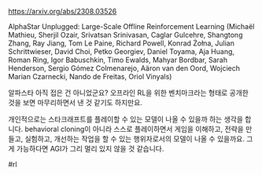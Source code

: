 https://arxiv.org/abs/2308.03526

AlphaStar Unplugged: Large-Scale Offline Reinforcement Learning (Michaël Mathieu, Sherjil Ozair, Srivatsan Srinivasan, Caglar Gulcehre, Shangtong Zhang, Ray Jiang, Tom Le Paine, Richard Powell, Konrad Żołna, Julian Schrittwieser, David Choi, Petko Georgiev, Daniel Toyama, Aja Huang, Roman Ring, Igor Babuschkin, Timo Ewalds, Mahyar Bordbar, Sarah Henderson, Sergio Gómez Colmenarejo, Aäron van den Oord, Wojciech Marian Czarnecki, Nando de Freitas, Oriol Vinyals)

알파스타 아직 접은 건 아니었군요? 오프라인 RL을 위한 벤치마크라는 형태로 공개한 것을 보면 마무리하면서 낸 것 같기도 하지만요.

개인적으로는 스타크래프트를 플레이할 수 있는 모델이 나올 수 있을까 하는 생각을 합니다. behavioral cloning이 아니라 스스로 플레이하면서 게임을 이해하고, 전략을 만들고, 실험하고, 개선하는 작업을 할 수 있는 행위자로서의 모델이 나올 수 있을까요. 그게 가능하다면 AGI가 그리 멀리 있지 않을 것 같습니다.

#rl 